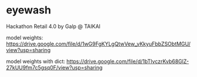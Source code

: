 # eyewash
Hackathon Retail 4.0 by Galp @ TAIKAI

model weights: https://drive.google.com/file/d/1wG9FgKYLgQtwVew_vKkyuFbbZSObtMGU/view?usp=sharing

model weights with dict: https://drive.google.com/file/d/1bTIvczrKvb68GlZ-27kUU9fm7c5gsq0F/view?usp=sharing
